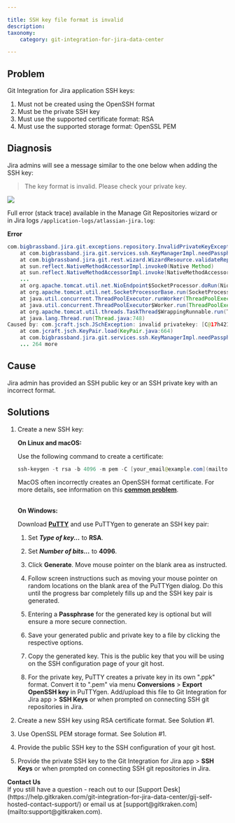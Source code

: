 ```yaml
---

title: SSH key file format is invalid
description:
taxonomy:
    category: git-integration-for-jira-data-center

---
```

## Problem

Git Integration for Jira application SSH keys:

1.  Must not be created using the OpenSSH format
2.  Must be the private SSH key
3.  Must use the supported certificate format: RSA
4.  Must use the supported storage format: OpenSSL PEM

## Diagnosis

Jira admins will see a message similar to the one below when adding the SSH key:


> The key format is invalid. Please check your private key.

![](/wp-content/uploads/gij-ssh-key-is-invalid.png)

Full error (stack trace) available in the Manage Git Repositories wizard or in Jira logs `/application-logs/atlassian-jira.log`:

**Error**

```java
com.bigbrassband.jira.git.exceptions.repository.InvalidPrivateKeyException: Private SSH key is invalid or empty
	at com.bigbrassband.jira.git.services.ssh.KeyManagerImpl.needPassphrase(KeyManagerImpl.java:103)
	at com.bigbrassband.jira.git.rest.wizard.WizardResource.validateRepoOrigin(WizardResource.java:104)
	at sun.reflect.NativeMethodAccessorImpl.invoke0(Native Method)
	at sun.reflect.NativeMethodAccessorImpl.invoke(NativeMethodAccessorImpl.java:62)
	...
	at org.apache.tomcat.util.net.NioEndpoint$SocketProcessor.doRun(NioEndpoint.java:1498)
	at org.apache.tomcat.util.net.SocketProcessorBase.run(SocketProcessorBase.java:49)
	at java.util.concurrent.ThreadPoolExecutor.runWorker(ThreadPoolExecutor.java:1149)
	at java.util.concurrent.ThreadPoolExecutor$Worker.run(ThreadPoolExecutor.java:624)
	at org.apache.tomcat.util.threads.TaskThread$WrappingRunnable.run(TaskThread.java:61)
	at java.lang.Thread.run(Thread.java:748)
Caused by: com.jcraft.jsch.JSchException: invalid privatekey: [C@17h421rm
	at com.jcraft.jsch.KeyPair.load(KeyPair.java:664)
	at com.bigbrassband.jira.git.services.ssh.KeyManagerImpl.needPassphrase(KeyManagerImpl.java:99)
	... 264 more
```



## Cause

Jira admin has provided an SSH public key or an SSH private key with an incorrect format.

## Solutions

1. Create a new SSH key:

    **On Linux and macOS:**

    Use the following command to create a certificate:

    ```powershell
    ssh-keygen -t rsa -b 4096 -m pem -C [your_email@example.com](mailto:your_email@example.com)
    ```

    <div class="bbb-callout bbb--alert">
      <div class="irow">
        <div class="ilogobox">
          <span class="logoimg"></span>
        </div>
        <div class="imsgbox">
          MacOS often incorrectly creates an OpenSSH format certificate. For more details, see information on this <a href='https://serverfault.com/questions/939909/ssh-keygen-does-not-create-rsa-private-key' title='Opens in new tab/window.' target='_blank'><b>common problem</b></a>.
        </div>
      </div>
    </div>
    <br>

    **On Windows:**

    Download **[PuTTY](https://www.putty.org)** and use PuTTYgen to generate an SSH key pair:

    1.  Set _**Type of key...**_ to **RSA**.

    2.  Set **_Number of bits..._** to **4096**.

    3.  Click **Generate**. Move mouse pointer on the blank area as instructed.

    4.  Follow screen instructions such as moving your mouse pointer on random locations on the blank area of the PuTTYgen dialog. Do this until the progress bar completely fills up and the SSH key pair is generated.

    5.  Entering a **Passphrase** for the generated key is optional but will ensure a more secure connection.

    6.  Save your generated public and private key to a file by clicking the respective options.

    7.  Copy the generated key. This is the public key that you will be using on the SSH configuration page of your git host.

    8.  For the private key, PuTTY creates a private key in its own ".ppk" format. Convert it to ".pem" via menu **Conversions** \> **Export OpenSSH key** in PuTTYgen. Add/upload this file to Git Integration for Jira app \> **SSH Keys** or when prompted on connecting SSH git repositories in Jira.


2. Create a new SSH key using RSA certificate format. See Solution #1.

3. Use OpenSSL PEM storage format. See Solution #1.

4. Provide the public SSH key to the SSH configuration of your git host.

5. Provide the private SSH key to the Git Integration for Jira app \> **SSH Keys** or when prompted on connecting SSH git repositories in Jira.


<div class="bbb-callout bbb--info">
    <div class="irow">
    <div class="ilogobox">
        <span class="logoimg"></span>
    </div>
    <div class="imsgbox">
        <b>Contact Us</b><br>
        If you still have a question - reach out to our [Support Desk](https://help.gitkraken.com/git-integration-for-jira-data-center/gij-self-hosted-contact-support/) or email us at [support@gitkraken.com](mailto:support@gitkraken.com).
    </div>
    </div>
</div>
<br>

